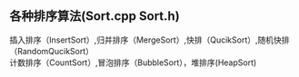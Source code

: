 ## 各种排序算法(Sort.cpp Sort.h)
  
  插入排序（InsertSort）,归并排序（MergeSort）,快排（QucikSort）,随机快排（RandomQucikSort）  
  计数排序（CountSort）,冒泡排序（BubbleSort），堆排序(HeapSort)
